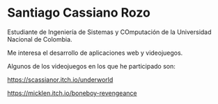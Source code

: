 # Santiago Cassiano Rozo

Estudiante de Ingeniería de Sistemas y COmputación de la Universidad Nacional de Colombia.


Me interesa el desarrollo de aplicaciones web y videojuegos.


Algunos de los videojuegos en los que he participado son:


https://scassianor.itch.io/underworld


https://micklen.itch.io/boneboy-revengeance

